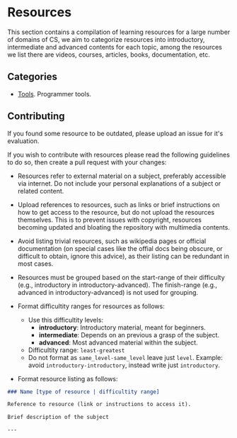 # Resources

This section contains a compilation of learning resources for a large number of
domains of CS, we aim to categorize resources into introductory, intermediate
and advanced contents for each topic, among the resources we list there are
videos, courses, articles, books, documentation, etc.

## Categories

- [Tools](tools/README.md). Programmer tools.

## Contributing

If you found some resource to be outdated, please upload an issue for it's
evaluation.

If you wish to contribute with resources please read the following guidelines to
do so, then create a pull request with your changes:

- Resources refer to external material on a subject, preferably accessible via
  internet. Do not include your personal explanations of a subject or related
  content.

- Upload references to resources, such as links or brief instructions on how to
  get access to the resource, but do not upload the resources themselves. This
  is to prevent issues with copyright, resources becoming updated and bloating
  the repository with multimedia contents.

- Avoid listing trivial resources, such as wikipedia pages or official
  documentation (on special cases like the offial docs being obscure, or
  difficult to obtain, ignore this advice), as their listing can be redundant in
  most cases.

- Resources must be grouped based on the start-range of their difficulty (e.g.,
  introductory in introductory-advanced). The finish-range (e.g., advanced in
  introductory-advanced) is not used for grouping.

- Format difficultity ranges for resources as follows:

  - Use this difficultity levels:
    - **introductory**: Introductory material, meant for beginners.
    - **intermediate**: Depends on an previous a grasp of the subject.
    - **advanced**: Most advanced material within the subject.
  - Difficultity range: `least-greatest`
  - Do not format as `same_level-same_level` leave just `level`. Example: avoid
    `introductory-introductory`, instead write just `introductory`.

- Format resource listing as follows:

```md
### Name [type of resource | difficultity range]

Reference to resource (link or instructions to access it).

Brief description of the subject

---
```
